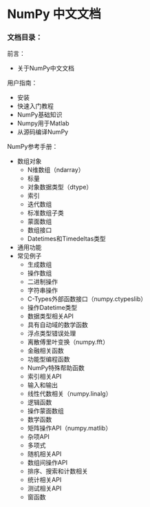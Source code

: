 # NumPy 中文文档

### 文档目录：

前言：

- 关于NumPy中文文档

用户指南：

- 安装
- 快速入门教程
- NumPy基础知识
- Numpy用于Matlab
- 从源码编译NumPy

NumPy参考手册：

- 数组对象
	- N维数组（ndarray）
	- 标量
	- 对象数据类型（dtype）
	- 索引
	- 迭代数组
	- 标准数组子类
	- 蒙面数组
	- 数组接口
	- Datetimes和Timedeltas类型
- 通用功能
- 常见例子
	- 生成数组
	- 操作数组
	- 二进制操作
	- 字符串操作
	- C-Types外部函数接口（numpy.ctypeslib）
	- 操作Datetime类型
	- 数据类型相关API
	- 具有自动域的数学函数
	- 浮点类型错误处理
	- 离散傅里叶变换（numpy.fft）
	- 金融相关函数
	- 功能型编程函数
	- NumPy特殊帮助函数
	- 索引相关API
	- 输入和输出
	- 线性代数相关（numpy.linalg）
	- 逻辑函数
	- 操作蒙面数组
	- 数学函数
	- 矩阵操作API（numpy.matlib）
	- 杂项API
	- 多项式
	- 随机相关API
	- 数组间操作API
	- 排序、搜索和计数相关
	- 统计相关API
	- 测试相关API
	- 窗函数